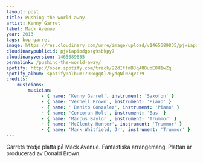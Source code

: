 ```yaml
---
layout: post
title: Pushing the world away
artist: Kenny Garret
label: Mack Avenue
year: 2013
tags: bop garret
image: https://res.cloudinary.com/urre/image/upload/v1465689835/pjxiapiodgpzg9sbkpy7.jpg
cloudinarypublicid: pjxiapiodgpzg9sbkpy7
cloudinaryversion: 1465689835
permalink: /pushing-the-world-away/
spotify: http://open.spotify.com/track/2ZdIftmBJqA88uoE8H1wZq
spotify_album: spotify:album:79HogqAl7FydqNlNZqVz79
credits:
    musicians:
        musician:
             - { name: 'Kenny Garret', instrument: 'Saxofon' }
             - { name: 'Vernell Brown', instrument: 'Piano' }
             - { name: ' Benito Gonzalez', instrument: 'Piano' }
             - { name: 'Corcoran Holt', instrument: 'Bas' }
             - { name: 'Marcus Baylor', instrument: 'Trummor' }
             - { name: 'McClenty Hunter', instrument: 'Trummor' }
             - { name: 'Mark Whitfield, Jr', instrument: 'Trummor' }
---
```


Garrets tredje platta på Mack Avenue. Fantastiska arrangemang. Plattan är producerad av Donald Brown.